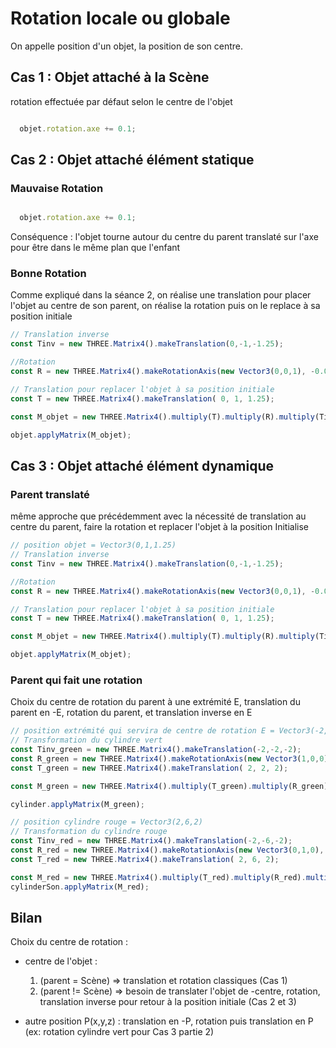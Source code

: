 # Rotation locale ou globale

On appelle position d'un objet, la position de son centre.

## Cas 1 : Objet attaché à la Scène
rotation effectuée par défaut selon le centre de l'objet

```javascript

  objet.rotation.axe += 0.1;
```

## Cas 2 : Objet attaché élément statique

### Mauvaise Rotation
```javascript

  objet.rotation.axe += 0.1;
```
Conséquence : l'objet tourne autour du centre du parent translaté sur l'axe pour être dans le même plan que l'enfant

### Bonne Rotation
Comme expliqué dans la séance 2, on réalise une translation pour placer l'objet au centre de son parent, on réalise la rotation puis on le replace à sa position initiale
```javascript
// Translation inverse
const Tinv = new THREE.Matrix4().makeTranslation(0,-1,-1.25);

//Rotation
const R = new THREE.Matrix4().makeRotationAxis(new Vector3(0,0,1), -0.01);

// Translation pour replacer l'objet à sa position initiale
const T = new THREE.Matrix4().makeTranslation( 0, 1, 1.25);

const M_objet = new THREE.Matrix4().multiply(T).multiply(R).multiply(Tinv);

objet.applyMatrix(M_objet);

```
## Cas 3 : Objet attaché élément dynamique

### Parent translaté
même approche que précédemment avec la nécessité de translation au centre du parent, faire la rotation et replacer l'objet à la position Initialise
```javascript
// position objet = Vector3(0,1,1.25)
// Translation inverse
const Tinv = new THREE.Matrix4().makeTranslation(0,-1,-1.25);

//Rotation
const R = new THREE.Matrix4().makeRotationAxis(new Vector3(0,0,1), -0.01);

// Translation pour replacer l'objet à sa position initiale
const T = new THREE.Matrix4().makeTranslation( 0, 1, 1.25);

const M_objet = new THREE.Matrix4().multiply(T).multiply(R).multiply(Tinv);

objet.applyMatrix(M_objet);

```

### Parent qui fait une rotation
Choix du centre de rotation du parent à une extrémité E, translation du parent en -E, rotation du parent, et translation inverse en E

```javascript
// position extrémité qui servira de centre de rotation E = Vector3(-2,-2,-2)
// Transformation du cylindre vert
const Tinv_green = new THREE.Matrix4().makeTranslation(-2,-2,-2);
const R_green = new THREE.Matrix4().makeRotationAxis(new Vector3(1,0,0), 0.01);
const T_green = new THREE.Matrix4().makeTranslation( 2, 2, 2);

const M_green = new THREE.Matrix4().multiply(T_green).multiply(R_green).multiply(Tinv_green);

cylinder.applyMatrix(M_green);

// position cylindre rouge = Vector3(2,6,2)
// Transformation du cylindre rouge
const Tinv_red = new THREE.Matrix4().makeTranslation(-2,-6,-2);
const R_red = new THREE.Matrix4().makeRotationAxis(new Vector3(0,1,0), 0.2);
const T_red = new THREE.Matrix4().makeTranslation( 2, 6, 2);

const M_red = new THREE.Matrix4().multiply(T_red).multiply(R_red).multiply(Tinv_red);
cylinderSon.applyMatrix(M_red);
```

## Bilan
Choix du centre de rotation :
  * centre de l'objet :
      1) (parent = Scène) => translation et rotation classiques (Cas 1)
      2) (parent != Scène) => besoin de translater l'objet de -centre, rotation, translation inverse pour retour à la position initiale (Cas 2 et 3)

  * autre position P(x,y,z) :
    translation en -P, rotation puis translation en P (ex: rotation cylindre vert pour Cas 3 partie 2)
